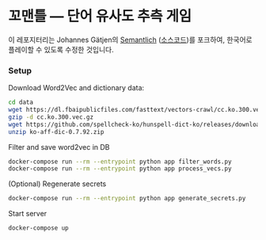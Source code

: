 # 꼬맨틀 — 단어 유사도 추측 게임

이 레포지터리는 Johannes Gätjen의 [Semantlich](http://semantlich.johannesgaetjen.de/)
([소스코드](https://github.com/gaetjen/semantle-de))를 포크하여,
한국어로 플레이할 수 있도록 수정한 것입니다.

### Setup

Download Word2Vec and dictionary data:
```bash
cd data
wget https://dl.fbaipublicfiles.com/fasttext/vectors-crawl/cc.ko.300.vec.gz
gzip -d cc.ko.300.vec.gz
wget https://github.com/spellcheck-ko/hunspell-dict-ko/releases/download/0.7.92/ko-aff-dic-0.7.92.zip
unzip ko-aff-dic-0.7.92.zip
```

Filter and save word2vec in DB
```bash
docker-compose run --rm --entrypoint python app filter_words.py
docker-compose run --rm --entrypoint python app process_vecs.py
```

(Optional) Regenerate secrets
```bash
docker-compose run --rm --entrypoint python app generate_secrets.py
```

Start server
```bash
docker-compose up
```